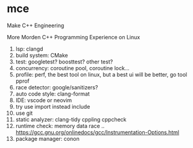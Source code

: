 # mce
Make C++ Engineering

More Morden C++ Programming Experience on Linux
1. lsp: clangd
2. build system: CMake
3. test: googletest? boosttest? other test?
4. concurrency: coroutine pool, coroutine lock... 
5. profile: perf, the best tool on linux, but a best ui will be better, go tool pprof
6. race detector: google/sanitizers? 
7. auto code style: clang-format
8. IDE: vscode or neovim
9. try use import instead include
10. use git
11. static analyzer: clang-tidy cppling cppcheck
12. runtime check: memory data race .. https://gcc.gnu.org/onlinedocs/gcc/Instrumentation-Options.html
13. package manager: conon
